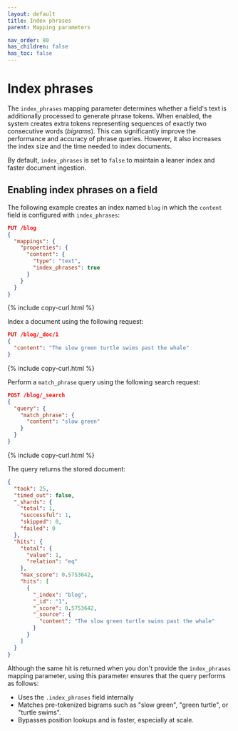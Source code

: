 ```yaml
---
layout: default
title: Index phrases
parent: Mapping parameters

nav_order: 80
has_children: false
has_toc: false
---
```


# Index phrases

The `index_phrases` mapping parameter determines whether a field's text is additionally processed to generate phrase tokens. When enabled, the system creates extra tokens representing sequences of exactly two consecutive words (_bigrams_). This can significantly improve the performance and accuracy of phrase queries. However, it also increases the index size and the time needed to index documents.

By default, `index_phrases` is set to `false` to maintain a leaner index and faster document ingestion.

## Enabling index phrases on a field

The following example creates an index named `blog` in which the `content` field is configured with `index_phrases`:

```json
PUT /blog
{
  "mappings": {
    "properties": {
      "content": {
        "type": "text",
        "index_phrases": true
      }
    }
  }
}
```
{% include copy-curl.html %}

Index a document using the following request:

```json
PUT /blog/_doc/1
{
  "content": "The slow green turtle swims past the whale"
}
```
{% include copy-curl.html %}

Perform a `match_phrase` query using the following search request:

```json
POST /blog/_search
{
  "query": {
    "match_phrase": {
      "content": "slow green"
    }
  }
}
```
{% include copy-curl.html %}

The query returns the stored document:

```json
{
  "took": 25,
  "timed_out": false,
  "_shards": {
    "total": 1,
    "successful": 1,
    "skipped": 0,
    "failed": 0
  },
  "hits": {
    "total": {
      "value": 1,
      "relation": "eq"
    },
    "max_score": 0.5753642,
    "hits": [
      {
        "_index": "blog",
        "_id": "1",
        "_score": 0.5753642,
        "_source": {
          "content": "The slow green turtle swims past the whale"
        }
      }
    ]
  }
}
```

Although the same hit is returned when you don't provide the `index_phrases` mapping parameter, using this parameter ensures that the query performs as follows:

- Uses the `.index_phrases` field internally
- Matches pre-tokenized bigrams such as "slow green", "green turtle", or "turtle swims".
- Bypasses position lookups and is faster, especially at scale.
